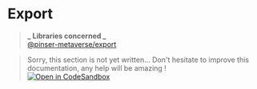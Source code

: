 # Export

> **_ Libraries concerned _**  
> [@pinser-metaverse/export](https://www.npmjs.com/package/@pinser-metaverse/export)

> Sorry, this section is not yet written... Don't hesitate to improve this documentation, any help will be amazing !  
> [![Open in CodeSandbox](https://codesandbox.io/static/img/play-codesandbox.svg)](https://githubbox.com/pinser-metaverse/pinser-metaverse/blob/master/docs/export.md)
